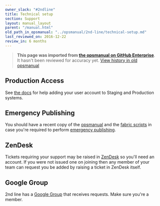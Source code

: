```yaml
---
owner_slack: "#2ndline"
title: Technical setup
section: Support
layout: manual_layout
parent: "/manual.html"
old_path_in_opsmanual: "../opsmanual/2nd-line/technical-setup.md"
last_reviewed_on: 2016-12-22
review_in: 6 months
---
```


> **This page was imported from [the opsmanual on GitHub Enterprise](https://github.com/alphagov/govuk-legacy-opsmanual)**.
It hasn't been reviewed for accuracy yet.
[View history in old opsmanual](https://github.com/alphagov/govuk-legacy-opsmanual/tree/master/2nd-line/technical-setup.md)


## Production Access

See [the docs](https://github.com/alphagov/govuk-puppet/blob/master/docs/creating-a-user-account.md) for help adding your user account to Staging and Production systems.

## Emergency Publishing

You should have a recent copy of the
[opsmanual](https://github.com/alphagov/govuk-legacy-opsmanual) and the
[fabric scripts](https://github.com/alphagov/fabric-scripts) in case you're
required to perform [emergency publishing](emergency-publishing.html).

## ZenDesk

Tickets requiring your support may be raised in
[ZenDesk](http://govuk.zendesk.com/) so you'll need an account. If you
were not issued one on joining then any member of your team can request
you be added by raising a ticket in ZenDesk itself.

## Google Group

2nd line has a [Google Group](https://groups.google.com/a/digital.cabinet-office.gov.uk/forum/#!forum/2nd-line-support)
that receives requests. Make sure you're a member.
